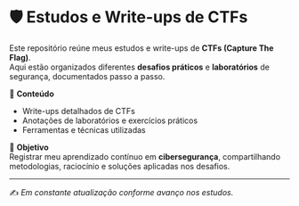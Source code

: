 # 🛡️ Estudos e Write-ups de CTFs  

Este repositório reúne meus estudos e write-ups de **CTFs (Capture The Flag)**.  
Aqui estão organizados diferentes **desafios práticos** e **laboratórios** de segurança, documentados passo a passo.  

📂 **Conteúdo**  
- Write-ups detalhados de CTFs  
- Anotações de laboratórios e exercícios práticos  
- Ferramentas e técnicas utilizadas  

🎯 **Objetivo**  
Registrar meu aprendizado contínuo em **cibersegurança**, compartilhando metodologias, raciocínio e soluções aplicadas nos desafios.  

---
✍️ *Em constante atualização conforme avanço nos estudos.*
